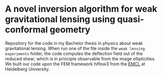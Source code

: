 # A novel inversion algorithm for weak gravitational lensing using quasi-conformal geometry
Repository for the code in my Bachelor thesis in physics about weak gravitational lensing. When run one of the file inside the `weak lensing experiments` folder, the code computes the deflection field out of the reduced shear, which is in principle observable from the image ellipticities. We built our code upon the FEM framework hiflow3 from the [EMCL](https://emcl.iwr.uni-heidelberg.de/) at Heidelberg University.
